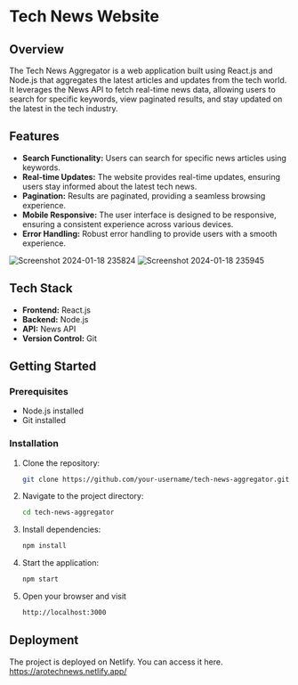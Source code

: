 # Tech News Website

## Overview

The Tech News Aggregator is a web application built using React.js and Node.js that aggregates the latest articles and updates from the tech world. It leverages the News API to fetch real-time news data, allowing users to search for specific keywords, view paginated results, and stay updated on the latest in the tech industry.

## Features

- **Search Functionality:** Users can search for specific news articles using keywords.
- **Real-time Updates:** The website provides real-time updates, ensuring users stay informed about the latest tech news.
- **Pagination:** Results are paginated, providing a seamless browsing experience.
- **Mobile Responsive:** The user interface is designed to be responsive, ensuring a consistent experience across various devices.
- **Error Handling:** Robust error handling to provide users with a smooth experience.


![Screenshot 2024-01-18 235824](https://github.com/ARO369/TechNews-website/assets/106620231/7910eff9-f80a-4f24-9582-80221b00c89c)
![Screenshot 2024-01-18 235945](https://github.com/ARO369/TechNews-website/assets/106620231/1ece32f5-646f-4f4b-85b7-13f79858a3da)

## Tech Stack

- **Frontend:** React.js
- **Backend:** Node.js
- **API:** News API
- **Version Control:** Git

## Getting Started

### Prerequisites

- Node.js installed
- Git installed

### Installation

1. Clone the repository:
   ```bash
   git clone https://github.com/your-username/tech-news-aggregator.git
2. Navigate to the project directory:
   ```bash
   cd tech-news-aggregator
3. Install dependencies:
   ```bash
   npm install
4. Start the application:
   ```bash
   npm start
4. Open your browser and visit 
   ```bash
   http://localhost:3000


## Deployment
The project is deployed on Netlify. You can access it here.
https://arotechnews.netlify.app/

